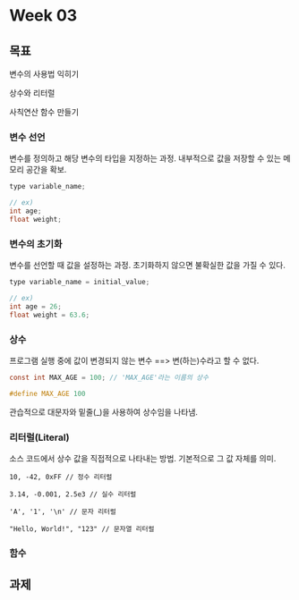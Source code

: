 # Week 03

## 목표

변수의 사용법 익히기

상수와 리터럴

사칙연산 함수 만들기



### 변수 선언

변수를 정의하고 해당 변수의 타입을 지정하는 과정. 내부적으로 값을 저장할 수 있는 메모리 공간을 확보.

```c
type variable_name;

// ex)
int age;
float weight;
```



### 변수의 초기화

변수를 선언할 때 값을 설정하는 과정. 초기화하지 않으면 불확실한 값을 가질 수 있다.

```c
type variable_name = initial_value;

// ex)
int age = 26;
float weight = 63.6;
```



### 상수

프로그램 실행 중에 값이 변경되지 않는 변수 ==> 변(하는)수라고 할 수 없다.

```c
const int MAX_AGE = 100; // 'MAX_AGE'라는 이름의 상수

#define MAX_AGE 100
```

관습적으로 대문자와 밑줄(\_)을 사용하여 상수임을 나타냄.



### 리터럴(Literal)

소스 코드에서 상수 값을 직접적으로 나타내는 방법. 기본적으로 그 값 자체를 의미.

```
10, -42, 0xFF // 정수 리터럴

3.14, -0.001, 2.5e3 // 실수 리터럴

'A', '1', '\n' // 문자 리터럴

"Hello, World!", "123" // 문자열 리터럴
```



### 함수





## 과제


